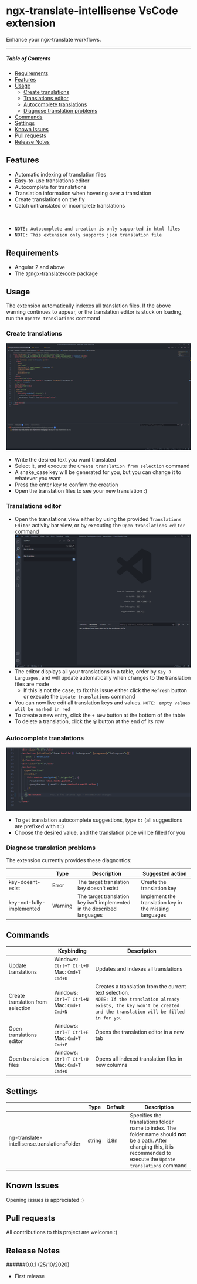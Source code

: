 # ngx-translate-intellisense VsCode extension

Enhance your ngx-translate workflows.

---

##### Table of Contents

- [Requirements](#requirements)
- [Features](#features)
- [Usage](#usage)
  - [Create translations](#createtranslations)
  - [Translations editor](#translationseditor)
  - [Autocomplete translations](#autocompletetranslations)
  - [Diagnose translation problems](#diagnosetranslationproblems)
- [Commands](#commands)
- [Settings](#settings)
- [Known Issues](#knownissues)
- [Pull requests](#pullrequests)
- [Release Notes](#releasenotes)

## Features

- Automatic indexing of translation files
- Easy-to-use translations editor
- Autocomplete for translations
- Translation information when hovering over a translation
- Create translations on the fly
- Catch untranslated or incomplete translations

<br />

- `NOTE: Autocomplete and creation is only supported in html files`
- `NOTE: This extension only supports json translation file`

## Requirements

- Angular 2 and above
- The [@ngx-translate/core](https://github.com/ngx-translate/core "Open ngx-translate on GitHub") package

## Usage

The extension automatically indexes all translation files. If the above warning continues to appear, or the translation editor is stuck on loading, run the `Update translations` command

### Create translations

![Translation creation demo](docs/demo_create.gif)

- Write the desired text you want translated
- Select it, and execute the `Create translation from selection` command
- A snake_case key will be generated for you, but you can change it to whatever you want
- Press the enter key to confirm the creation
- Open the translation files to see your new translation :)

### Translations editor

- Open the translations view either by using the provided `Translations Editor` activity bar view, or by executing the `Open translations editor` command
  ![Open editor demo](docs/demo_open_editor.gif)
- The editor displays all your translations in a table, order by `Key` -> `Languages`, and will update automatically when changes to the translation files are made
  - If this is not the case, to fix this issue either click the `Refresh` button or execute the `Update translations` command
- You can now live edit all translation keys and values. `NOTE: empty values wlil be marked in red`
- To create a new entry, click the `+ New` button at the bottom of the table
- To delete a translation, click the `🗑️` button at the end of its row

### Autocomplete translations

![Translation autocomplete demo](docs/demo_autocomplete.gif)

- To get translation autocomplete suggestions, type `t:` (all suggestions are prefixed with `t:`)
- Choose the desired value, and the translation pipe will be filled for you

### Diagnose translation problems

The extension currently provides these diagnostics:

|                           | Type    | Description                                                             | Suggested action                                       |
| ------------------------- | ------- | ----------------------------------------------------------------------- | ------------------------------------------------------ |
| key-doesnt-exist          | Error   | The target translation key doesn't exist                                | Create the translation key                             |
| key-not-fully-implemented | Warning | The target translation key isn't implemented in the described languages | Implement the translation key in the missing languages |

## Commands

|                                   | Keybinding                                        | Description                                                                                                                                                                     |
| --------------------------------- | ------------------------------------------------- | ------------------------------------------------------------------------------------------------------------------------------------------------------------------------------- |
| Update translations               | Windows: `Ctrl+T Ctrl+U` <br/> Mac: `Cmd+T Cmd+U` | Updates and indexes all translations                                                                                                                                            |
| Create translation from selection | Windows: `Ctrl+T Ctrl+N` <br/> Mac: `Cmd+T Cmd+N` | Creates a translation from the current text selection. <br /> `NOTE: If the translation already exists, the key won't be created and the translation will be filled in for you` |
| Open translations editor          | Windows: `Ctrl+T Ctrl+E` <br/> Mac: `Cmd+T Cmd+E` | Opens the translation editor in a new tab                                                                                                                                       |
| Open translation files            | Windows: `Ctrl+T Ctrl+O` <br/> Mac: `Cmd+T Cmd+O` | Opens all indexed translation files in new columns                                                                                                                              |

## Settings

|                                              | Type   | Default | Description                                                                                                                                                                    |
| -------------------------------------------- | ------ | ------- | ------------------------------------------------------------------------------------------------------------------------------------------------------------------------------ |
| ng-translate-intellisense.translationsFolder | string | i18n    | Specifies the translations folder name to index. The folder name should **not** be a path. After changing this, it is recommended to execute the `Update translations` command |

## Known Issues

Opening issues is appreciated :)

## Pull requests

All contributions to this project are welcome :)

## Release Notes

######0.0.1 (25/10/2020)

- First release
